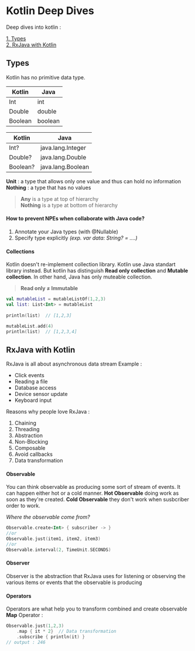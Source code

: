 # Kotlin Deep Dives
Deep dives into kotlin : 

[1. Types](https://github.com/ANNASBlackHat/Kotlin-Deep-Dives#types) <br/>
[2. RxJava with Kotlin](https://github.com/ANNASBlackHat/Kotlin-Deep-Dives#rxjava-with-kotlin)

## Types
Kotlin has no primitive data type.

| Kotlin       | Java           |
| ------------ | -------------- |
| Int          | int            |
| Double       | double         |
| Boolean      | boolean        |

| Kotlin        | Java              |
| ------------  | --------------    |
| Int?          | java.lang.Integer |
| Double?       | java.lang.Double  |
| Boolean?      | java.lang.Boolean |

**Unit**    : a type that allows only one value and thus can hold no information <br/>
**Nothing** : a type that has no values

> **Any** is a type at top of hierarchy <br/>
**Nothing** is a type at bottom of hierarchy

#### How to prevent NPEs when collaborate with Java code?
1. Annotate your Java types (with @Nullable)
2. Specify type explicitly *(exp. var data: String? = ....)*

#### Collections
Kotlin doesn't re-implement collection library. Kotlin use Java standart library instead.
But kotlin has distinguish **Read only collection** and **Mutable collection**. In other hand, Java has only muteable collection.
> **Read only ≠ Immutable**

```kotlin
val mutableList = mutableListOf(1,2,3)
val list: List<Int> = mutableList
    
println(list)  // [1,2,3]

mutableList.add(4)
println(list)  // [1,2,3,4]
```

## RxJava with Kotlin
RxJava is all about asynchronous data stream
Example : 
 - Click events
 - Reading a file
 - Database access
 - Device sensor update
 - Keyboard input
 
Reasons why people love RxJava : 
1. Chaining
2. Threading
3. Abstraction
4. Non-Blocking
5. Composable
6. Avoid callbacks
7. Data transformation

#### Observable
You can think observable as producing some sort of stream of events. It can happen either hot or a cold manner.
**Hot Observable** doing work as soon as they're created.
**Cold Observable** they don't work when susbcriber order to work.

*Where the observable come from?*
```Kotlin
Observable.create<Int> { subscriber -> }
//or
Observable.just(item1, item2, item3)
//or
Observable.interval(2, TimeUnit.SECONDS)
```
#### Observer
Observer is the abstraction that RxJava uses for listening or observing the various items or events that the observable is producing
#### Operators
Operators are what help you to transform combined and create observable
**Map** Operator : 
```Kotlin
Observable.just(1,2,3)
    .map { it * 2}  // Data transformation
    .subscribe { println(it) }
// output : 246
```

 
